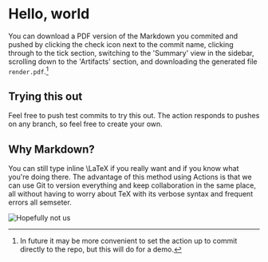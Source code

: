 # Hello, world

You can download a PDF version of the Markdown you commited and pushed by clicking the check icon next to the commit name, clicking through to the tick section, switching to the 'Summary' view in the sidebar, scrolling down to the 'Artifacts' section, and downloading the generated file `render.pdf`.[^1]

[^1]: In future it may be more convenient to set the action up to commit directly to the repo, but this will do for a demo.

## Trying this out

Feel free to push test commits to try this out. The action responds to pushes on any branch, so feel free to create your own.

## Why Markdown?

You can still type inline \LaTeX if you really want and if you know what you're doing there. The advantage of this method using Actions is that we can use Git to version everything and keep collaboration in the same place, all without having to worry about TeX with its verbose syntax and frequent errors all semseter.

![Hopefully not us](https://thumbs.dreamstime.com/z/crying-man-modern-technology-26675651.jpg)